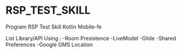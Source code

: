 # RSP_TEST_SKILL
Program RSP Test Skill Kotlin Mobile-fe

List Library/API Using :
-Room Presistence
-LiveModel
-Glide
-Shared Preferences
-Google GMS Location
